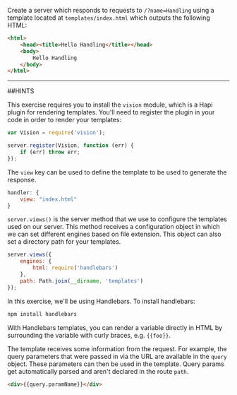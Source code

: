 Create a server which responds to requests to `/?name=Handling` using a template
located at `templates/index.html` which outputs the following HTML:

```html
<html>
    <head><title>Hello Handling</title></head>
    <body>
        Hello Handling
    </body>
</html>
```

-----------------------------------------------------------------
##HINTS

This exercise requires you to install the `vision` module, which is a Hapi plugin
for rendering templates. You'll need to register the plugin in your code in
order to render your templates:

```js
var Vision = require('vision');

server.register(Vision, function (err) {
    if (err) throw err;
});
```

The `view` key can be used to define the template to be used to generate the
response.

```js
handler: {
    view: "index.html"
}
```

`server.views()` is the server method that we use to configure the templates
used on our server. This method receives a configuration object in which we can
set different engines based on file extension. This object can also set a
directory path for your templates.

```js
server.views({
    engines: {
        html: require('handlebars')
    },
    path: Path.join(__dirname, 'templates')
});
```

In this exercise, we'll be using Handlebars. To install handlebars:

```sh
npm install handlebars
```

With Handlebars templates, you can render a variable directly in HTML by
surrounding the variable with curly braces, e.g. `{{foo}}`.

The template receives some information from the request. For example, the query
parameters that were passed in via the URL are available in the `query` object.
These parameters can then be used in the template.  Query params get automatically parsed and aren't declared in the route `path`.

```html
<div>{{query.paramName}}</div>
```
